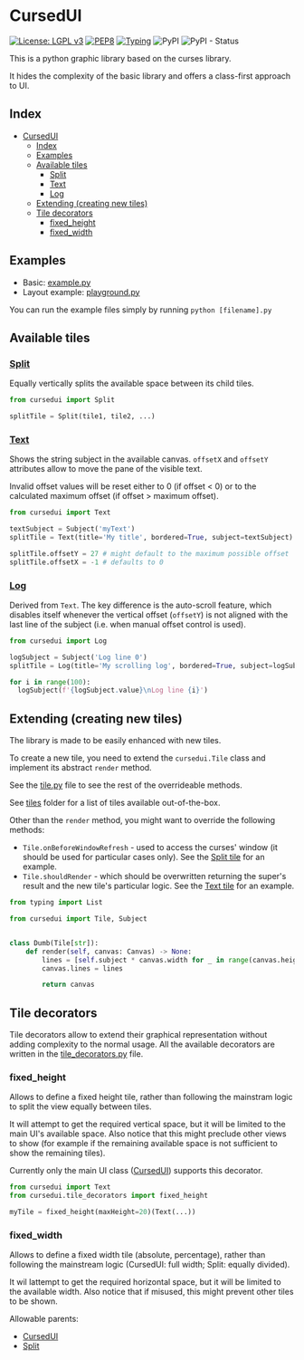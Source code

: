 # CursedUI

[![License: LGPL v3](https://img.shields.io/badge/License-LGPL%20v3-blue.svg)](https://www.gnu.org/licenses/lgpl-3.0)
[![PEP8](https://img.shields.io/badge/code%20style-pep8-orange.svg)](https://www.python.org/dev/peps/pep-0008/)
[![Typing](https://img.shields.io/badge/Typing-Fully%20typed-brightgreen)](https://realpython.com/lessons/pros-and-cons-type-hints/)
![PyPI](https://img.shields.io/pypi/v/cursedui)
![PyPI - Status](https://img.shields.io/pypi/status/cursedui)

This is a python graphic library based on the curses library.

It hides the complexity of the basic library and offers a class-first approach to UI.

## Index

- [CursedUI](#cursedui)
  - [Index](#index)
  - [Examples](#examples)
  - [Available tiles](#available-tiles)
    - [Split](#split)
    - [Text](#text)
    - [Log](#log)
  - [Extending (creating new tiles)](#extending-creating-new-tiles)
  - [Tile decorators](#tile-decorators)
    - [fixed_height](#fixed_height)
    - [fixed_width](#fixed_width)

## Examples

- Basic: [example.py](example.py)
- Layout example: [playground.py](playground.py)

You can run the example files simply by running `python [filename].py`

## Available tiles

### [Split](cursedui/tiles/split.py)

Equally vertically splits the available space between its child tiles.


```python
from cursedui import Split

splitTile = Split(tile1, tile2, ...)
```

### [Text](cursedui/tiles/text.py)

Shows the string subject in the available canvas. `offsetX` and `offsetY` attributes allow to move the pane of the visible text.

Invalid offset values will be reset either to 0 (if offset &lt; 0) or to the calculated maximum offset (if offset &gt; maximum offset).

```python
from cursedui import Text

textSubject = Subject('myText')
splitTile = Text(title='My title', bordered=True, subject=textSubject)

splitTile.offsetY = 27 # might default to the maximum possible offset
splitTile.offsetX = -1 # defaults to 0
```

### [Log](cursedui/tiles/log.py)

Derived from `Text`. The key difference is the auto-scroll feature, which disables itself whenever the vertical offset (`offsetY`) is not aligned with the last line of the subject (i.e. when manual offset control is used).

```python
from cursedui import Log

logSubject = Subject('Log line 0')
splitTile = Log(title='My scrolling log', bordered=True, subject=logSubject)

for i in range(100):
  logSubject(f'{logSubject.value}\nLog line {i}')
```

## Extending (creating new tiles)

The library is made to be easily enhanced with new tiles.

To create a new tile, you need to extend the `cursedui.Tile` class and implement its abstract `render` method.

See the [tile.py](cursedui/tile.py) file to see the rest of the overrideable methods.

See [tiles](cursedui/tiles) folder for a list of tiles available out-of-the-box.

Other than the `render` method, you might want to override the following methods:

- `Tile.onBeforeWindowRefresh` - used to access the curses' window (it should be used for particular cases only). See the [Split tile](cursedui/tiles/split.py) for an example.
- `Tile.shouldRender` - which should be overwritten returning the super's result and the new tile's particular logic. See the [Text tile](cursedui/tiles/text.py) for an example.

```python
from typing import List

from cursedui import Tile, Subject


class Dumb(Tile[str]):
    def render(self, canvas: Canvas) -> None:
        lines = [self.subject * canvas.width for _ in range(canvas.height)]
        canvas.lines = lines

        return canvas
```
## Tile decorators
Tile decorators allow to extend their graphical representation without adding complexity to the normal usage. All the available decorators are written in the [tile_decorators.py](cursedui/tile_decorators.py) file.

### fixed_height
Allows to define a fixed height tile, rather than following the mainstram logic to split the view equally between tiles.

It will attempt to get the required vertical space, but it will be limited to the main UI's available space. Also notice that this might preclude other views to show (for example if the remaining available space is not sufficient to show the remaining tiles).

Currently only the main UI class ([CursedUI](cursedui/cursedui.py)) supports this decorator.

```python
from cursedui import Text
from cursedui.tile_decorators import fixed_height

myTile = fixed_height(maxHeight=20)(Text(...))
```

### fixed_width
Allows to define a fixed width tile (absolute, percentage), rather than following the mainstream logic (CursedUI: full width; Split: equally divided).

It wil lattempt to get the required horizontal space, but it will be limited to the available width. Also notice that if misused, this might prevent other tiles to be shown.

Allowable parents:
- [CursedUI](cursedui/cursedui.py)
- [Split](cursedui/tiles/split.py)
